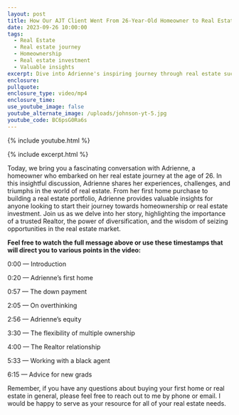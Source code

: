```yaml
---
layout: post
title: How Our AJT Client Went From 26-Year-Old Homeowner to Real Estate Investor
date: 2023-09-26 10:00:00
tags:
  - Real Estate
  - Real estate journey
  - Homeownership
  - Real estate investment
  - Valuable insights
excerpt: Dive into Adrienne's inspiring journey through real estate success.
enclosure:
pullquote:
enclosure_type: video/mp4
enclosure_time:
use_youtube_image: false
youtube_alternate_image: /uploads/johnson-yt-5.jpg
youtube_code: BC6psG0Ra6s
---
```

{% include youtube.html %}

{% include excerpt.html %}

Today, we bring you a fascinating conversation with Adrienne, a homeowner who embarked on her real estate journey at the age of 26. In this insightful discussion, Adrienne shares her experiences, challenges, and triumphs in the world of real estate. From her first home purchase to building a real estate portfolio, Adrienne provides valuable insights for anyone looking to start their journey towards homeownership or real estate investment. Join us as we delve into her story, highlighting the importance of a trusted Realtor, the power of diversification, and the wisdom of seizing opportunities in the real estate market.

**Feel free to watch the full message above or use these timestamps that will direct you to various points in the video:**

0:00 — Introduction

0:20 — Adrienne’s first home

0:57 — The down payment

2:05 — On overthinking

2:56 — Adrienne’s equity

3:30 — The flexibility of multiple ownership

4:00 — The Realtor relationship

5:33 — Working with a black agent

6:15 — Advice for new grads

Remember, if you have any questions about buying your first home or real estate in general, please feel free to reach out to me by phone or email. I would be happy to serve as your resource for all of your real estate needs.